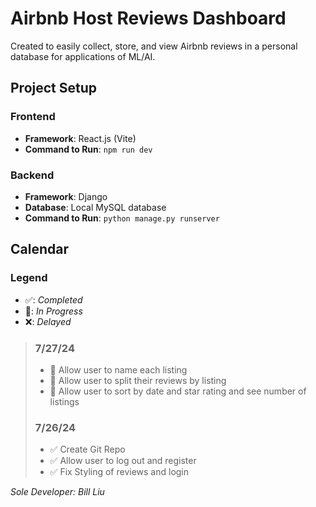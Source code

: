 # Airbnb Host Reviews Dashboard

Created to easily collect, store, and view Airbnb reviews in a personal database for applications of ML/AI.

## Project Setup

### Frontend

- **Framework**: React.js (Vite)
- **Command to Run**: `npm run dev`

### Backend

- **Framework**: Django
- **Database**: Local MySQL database
- **Command to Run**: `python manage.py runserver`

## Calendar

### Legend

- ✅: _Completed_
- 🚧: _In Progress_
- ❌: _Delayed_

> ### 7/27/24
>
> - 🚧 Allow user to name each listing
> - 🚧 Allow user to split their reviews by listing
> - 🚧 Allow user to sort by date and star rating and see number of listings
>
> ### 7/26/24
>
> - ✅ Create Git Repo
> - ✅ Allow user to log out and register
> - ✅ Fix Styling of reviews and login

_Sole Developer: Bill Liu_
